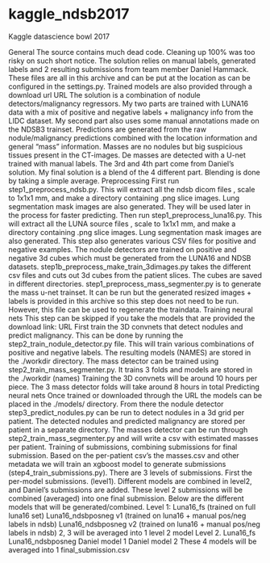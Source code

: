 # kaggle_ndsb2017
Kaggle datascience bowl 2017


General
The source contains much dead code. Cleaning up 100% was too risky on such short notice.
The solution relies on manual labels, generated labels and 2 resulting submissions from team member Daniel Hammack. These files are all in this archive and can be put at the location as can be configured in the settings.py. Trained models are also provided through a download url URL
The solution is a combination of nodule detectors/malignancy regressors. My two parts are trained with LUNA16 data with a mix of positive and negative labels + malignancy info from the LIDC dataset. My second part also uses some manual annotations made on the NDSB3 trainset. Predictions are generated from the raw nodule/malignancy predictions combined with the location information and general “mass” information. Masses are no nodules but big suspicious tissues present in the CT-images. De masses are detected with a U-net trained with manual labels.
The 3rd and 4th part come from Daniel’s solution. 
My final solution is a blend of the 4 different part. Blending is done by taking a simple average.
Preprocessing
First run step1_preprocess_ndsb.py. This will extract all the ndsb dicom files , scale to 1x1x1 mm, and make a directory containing .png slice images. Lung segmentation mask images are also generated. They will be used later in the process for faster predicting.
Then run step1_preprocess_luna16.py. This will extract all the LUNA source files , scale to 1x1x1 mm, and make a directory containing .png slice images. Lung segmentation mask images are also generated. This step also generates various CSV files for positive and negative examples.
The nodule detectors are trained on positive and negative 3d cubes which must be generated from the LUNA16 and NDSB datasets. step1b_preprocess_make_train_3dimages.py takes the different csv files and cuts out 3d cubes from the patient slices. The cubes are saved in different directories.
step1_preprocess_mass_segmenter.py is to generate the mass u-net trainset. It can be run but the generated resized images + labels is provided in this archive so this step does not need to be run. However, this file can be used to regenerate the traindata.
Training neural nets
This step can be skipped if you take the models that are provided the download link: URL
First train the 3D convnets that detect nodules and predict malignancy. This can be done by running 
the step2_train_nodule_detector.py file. This will train various combinations of positive and negative labels. The resulting models (NAMES) are stored in the ./workdir directory.
The mass detector can be trained using step2_train_mass_segmenter.py. It trains 3 folds and models are stored in the ./workdir (names)
Training the 3D convnets will be around 10 hours per piece. The 3 mass detector folds will take around 8 hours in total
Predicting neural nets
Once trained or downloaded through the URL the models can be placed in the ./models/ directory.
From there the nodule detector step3_predict_nodules.py  can be run to detect nodules in a 3d grid per patient. The detected nodules and predicted malignancy are stored per patient in a separate directory. 
The masses detector can be run through step2_train_mass_segmenter.py and will write a csv with estimated masses per patient.
Training of submissions, combining submissions for final  submission.
Based on the per-patient csv’s the masses.csv and other metadata we will train an xgboost model to generate submissions (step4_train_submissions.py). There are 3 levels of submissions. First the per-model submissions. (level1). Different models are combined in level2, and Daniel’s submissions are added. These level 2 submissions will be combined (averaged) into one final submission.
Below are the different models that will be generated/combined.
Level 1:
Luna16_fs (trained on full luna16 set)
Luna16_ndsbposneg v1 (trained on luna16 + manual pos/neg labels in ndsb)
Luna16_ndsbposneg v2 (trained on luna16 + manual pos/neg labels in ndsb)
2, 3 will be averaged into 1 level 2 model
Level 2.
Luna16_fs
Luna16_ndsbposneg
Daniel model 1
Daniel model 2
These 4 models will be averaged into 1 final_submission.csv
